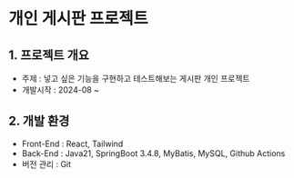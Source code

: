 # 개인 게시판 프로젝트

## 1. 프로젝트 개요

- 주제 : 넣고 싶은 기능을 구현하고 테스트해보는 게시판 개인 프로젝트
- 개발시작 : 2024-08 ~

## 2. 개발 환경

- Front-End : React, Tailwind
- Back-End : Java21, SpringBoot 3.4.8, MyBatis, MySQL, Github Actions
- 버전 관리 : Git

